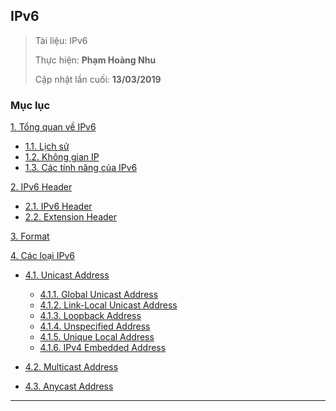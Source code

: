 ## IPv6

> Tài liệu: IPv6
> 
> Thực hiện: **Phạm Hoàng Nhu**
> 
> Cập nhật lần cuối: **13/03/2019**

### Mục lục
[1. Tổng quan về IPv6](#tongquan)
- [1.1. Lịch sử](#lichsu)
- [1.2. Không gian IP](#khonggian)
- [1.3. Các tính năng của IPv6](#tinhnang)

[2. IPv6 Header](#header)
- [2.1. IPv6 Header](#ipv6header)
- [2.2. Extension Header](#extensionheader)

[3. Format](#format)

[4. Các loại IPv6](#phanloai)
- [4.1. Unicast Address](#unicastaddress)
	+ [4.1.1. Global Unicast Address](#globalunicast)
	+ [4.1.2. Link-Local Unicast Address](#linklocal)
	+ [4.1.3. Loopback Address](#loopback)
	+ [4.1.4. Unspecified Address](#unspecified)
	+ [4.1.5. Unique Local Address](#uniquelocal)
	+ [4.1.6. IPv4 Embedded Address](#ipv4embedded)
	
- [4.2. Multicast Address](#multicastaddress)
- [4.3. Anycast Address](#anycastaddress)

---
